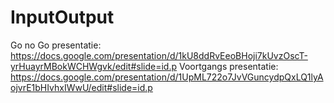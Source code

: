 # InputOutput

Go no Go presentatie: https://docs.google.com/presentation/d/1kU8ddRvEeoBHoji7kUvzOscT-yrHuayrMBokWCHWgvk/edit#slide=id.p
Voortgangs presentatie: https://docs.google.com/presentation/d/1UpML722o7JvVGuncydpQxLQ1lyAojvrE1bHIvhxIWwU/edit#slide=id.p

